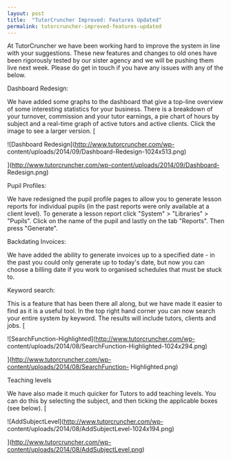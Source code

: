 ```yaml
---
layout: post
title:  "TutorCruncher Improved: Features Updated"
permalink: tutorcruncher-improved-features-updated
---
```

At TutorCruncher we have been working hard to improve the system in line with
your suggestions. These new features and changes to old ones have been
rigorously tested by our sister agency and we will be pushing them live next
week. Please do get in touch if you have any issues with any of the below.

Dashboard Redesign: 

We have added some graphs to the dashboard that give a top-line overview of
some interesting statistics for your business. There is a breakdown of your
turnover, commission and your tutor earnings, a pie chart of hours by subject
and a real-time graph of active tutors and active clients. Click the image to
see a larger version. [

![Dashboard Redesign](http://www.tutorcruncher.com/wp-
content/uploads/2014/09/Dashboard-Redesign-1024x513.png)

](http://www.tutorcruncher.com/wp-content/uploads/2014/09/Dashboard-
Redesign.png)

Pupil Profiles: 

We have redesigned the pupil profile pages to allow you to generate lesson
reports for individual pupils (in the past reports were only available at a
client level). To generate a lesson report click "System" > "Libraries" >
"Pupils". Click on the name of the pupil and lastly on the tab "Reports". Then
press "Generate".

Backdating Invoices: 

We have added the ability to generate invoices up to a specified date - in the
past you could only generate up to today's date, but now you can choose a
billing date if you work to organised schedules that must be stuck to.

Keyword search: 

This is a feature that has been there all along, but we have made it easier to
find as it is a useful tool. In the top right hand corner you can now search
your entire system by keyword. The results will include tutors, clients and
jobs. [

![SearchFunction-Highlighted](http://www.tutorcruncher.com/wp-
content/uploads/2014/08/SearchFunction-Highlighted-1024x294.png)

](http://www.tutorcruncher.com/wp-content/uploads/2014/08/SearchFunction-
Highlighted.png)

Teaching levels 

We have also made it much quicker for Tutors to add teaching levels. You can
do this by selecting the subject, and then ticking the applicable boxes (see
below). [

![AddSubjectLevel](http://www.tutorcruncher.com/wp-
content/uploads/2014/08/AddSubjectLevel-1024x194.png)

](http://www.tutorcruncher.com/wp-content/uploads/2014/08/AddSubjectLevel.png)
